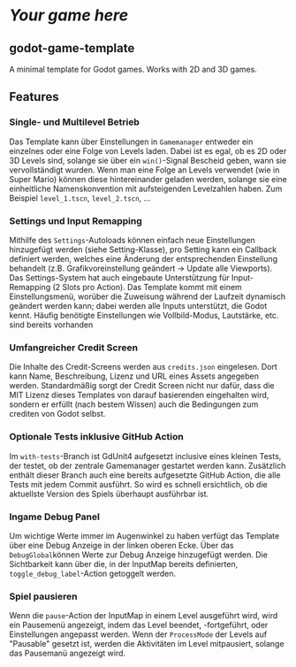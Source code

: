# *Your game here*

## godot-game-template

A minimal template for Godot games. Works with 2D and 3D games.

## Features

### Single- und Multilevel Betrieb
Das Template kann über Einstellungen in `Gamemanager` entweder ein einzelnes oder eine Folge von Levels laden. Dabei ist es egal, ob es 2D oder 3D Levels sind, solange sie über ein `win()`-Signal Bescheid geben, wann sie vervollständigt wurden. Wenn man eine Folge an Levels verwendet (wie in Super Mario) können diese hintereinander geladen werden, solange sie eine einheitliche Namenskonvention mit aufsteigenden Levelzahlen haben. Zum Beispiel `level_1.tscn`, `level_2.tscn`, ...

### Settings und Input Remapping
Mithilfe des `Settings`-Autoloads können einfach neue Einstellungen hinzugefügt werden (siehe Setting-Klasse), pro Setting kann ein Callback definiert werden, welches eine Änderung der entsprechenden Einstellung behandelt (z.B. Grafikvoreinstellung geändert -> Update alle Viewports). Das Settings-System hat auch eingebaute Unterstützung für Input-Remapping (2 Slots pro Action). Das Template kommt mit einem Einstellungsmenü, worüber die Zuweisung während der Laufzeit dynamisch geändert werden kann; dabei werden alle Inputs unterstützt, die Godot kennt. Häufig benötigte Einstellungen wie Vollbild-Modus, Lautstärke, etc. sind bereits vorhanden

### Umfangreicher Credit Screen
Die Inhalte des Credit-Screens werden aus `credits.json` eingelesen. Dort kann Name, Beschreibung, Lizenz und URL eines Assets angegeben werden. Standardmäßig sorgt der Credit Screen nicht nur dafür, dass die MIT Lizenz dieses Templates von darauf basierenden eingehalten wird, sondern er erfüllt (nach bestem Wissen) auch die Bedingungen zum crediten von Godot selbst.

### Optionale Tests inklusive GitHub Action
Im `with-tests`-Branch ist GdUnit4 aufgesetzt inclusive eines kleinen Tests, der testet, ob der zentrale Gamemanager gestartet werden kann. Zusätzlich enthält dieser Branch auch eine bereits aufgesetzte GitHub Action, die alle Tests mit jedem Commit ausführt. So wird es schnell ersichtlich, ob die aktuellste Version des Spiels überhaupt ausführbar ist.

### Ingame Debug Panel
Um wichtige Werte immer im Augenwinkel zu haben verfügt das Template über eine Debug Anzeige in der linken oberen Ecke. Über das `DebugGlobal`können Werte zur Debug Anzeige hinzugefügt werden. Die Sichtbarkeit kann über die, in der InputMap bereits definierten, `toggle_debug_label`-Action getoggelt werden.

### Spiel pausieren
Wenn die `pause`-Action der InputMap in einem Level ausgeführt wird, wird ein Pausemenü angezeigt, indem das Level beendet, -fortgeführt, oder Einstellungen angepasst werden. Wenn der `ProcessMode` der Levels auf "Pausable" gesetzt ist, werden die Aktivitäten im Level mitpausiert, solange das Pausemanü angezeigt wird.
